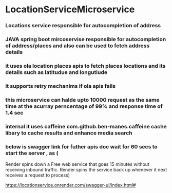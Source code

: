 # LocationServiceMicroservice 
### Locations service responsible for autocompletion of address 
### JAVA spring boot  mircoservise responsible for autocompletion of address/places and also can be used to fetch address details 
### it uses ola location places apis to fetch places locations and its details such as latitudue and longutiude 
### it supports retry mechanims if ola apis fails
### this microservice can halde upto 10000 request as the same time at the acurray perncentage of 99% and response time of 1.4 sec
### internal it uses caffeine com.github.ben-manes.caffeine cache libary to cache results and enhance media search 
### below is swagger link for futher apis doc wait for 60 secs to start the server , as (
Render spins down a Free web service that goes 15 minutes without receiving inbound traffic. Render spins the service back up whenever it next receives a request to process)

https://locationservice.onrender.com/swagger-ui/index.html#



